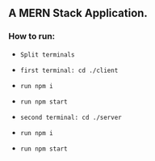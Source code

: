 ## A MERN Stack Application.

### How to run:
* `Split terminals`
* `first terminal: cd ./client`
* `run npm i`
* `run npm start`

* `second terminal: cd ./server`
* `run npm i`
* `run npm start`
